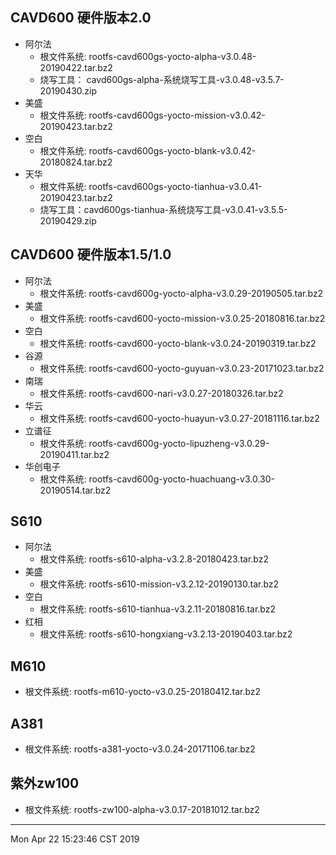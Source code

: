 ## CAVD600 硬件版本2.0
* 阿尔法
	* 根文件系统: rootfs-cavd600gs-yocto-alpha-v3.0.48-20190422.tar.bz2
	* 烧写工具： cavd600gs-alpha-系统烧写工具-v3.0.48-v3.5.7-20190430.zip
* 美盛
	* 根文件系统: rootfs-cavd600gs-yocto-mission-v3.0.42-20190423.tar.bz2
* 空白
	* 根文件系统: rootfs-cavd600gs-yocto-blank-v3.0.42-20180824.tar.bz2
* 天华
	* 根文件系统: rootfs-cavd600gs-yocto-tianhua-v3.0.41-20190423.tar.bz2
	* 烧写工具：cavd600gs-tianhua-系统烧写工具-v3.0.41-v3.5.5-20190429.zip

## CAVD600 硬件版本1.5/1.0
* 阿尔法
	* 根文件系统: rootfs-cavd600g-yocto-alpha-v3.0.29-20190505.tar.bz2
* 美盛
	* 根文件系统: rootfs-cavd600-yocto-mission-v3.0.25-20180816.tar.bz2
* 空白
	* 根文件系统: rootfs-cavd600-yocto-blank-v3.0.24-20190319.tar.bz2
* 谷源
	* 根文件系统: rootfs-cavd600-yocto-guyuan-v3.0.23-20171023.tar.bz2
* 南瑞
	* 根文件系统: rootfs-cavd600-nari-v3.0.27-20180326.tar.bz2
* 华云
	* 根文件系统: rootfs-cavd600-yocto-huayun-v3.0.27-20181116.tar.bz2
* 立谱征
	* 根文件系统: rootfs-cavd600g-yocto-lipuzheng-v3.0.29-20190411.tar.bz2
* 华创电子
	* 根文件系统: rootfs-cavd600g-yocto-huachuang-v3.0.30-20190514.tar.bz2
## S610
* 阿尔法
	* 根文件系统: rootfs-s610-alpha-v3.2.8-20180423.tar.bz2
* 美盛
	* 根文件系统: rootfs-s610-mission-v3.2.12-20190130.tar.bz2
* 空白
	* 根文件系统: rootfs-s610-tianhua-v3.2.11-20180816.tar.bz2
* 红相
	* 根文件系统: rootfs-s610-hongxiang-v3.2.13-20190403.tar.bz2

## M610
* 根文件系统: rootfs-m610-yocto-v3.0.25-20180412.tar.bz2

## A381
* 根文件系统: rootfs-a381-yocto-v3.0.24-20171106.tar.bz2

## 紫外zw100
* 根文件系统: rootfs-zw100-alpha-v3.0.17-20181012.tar.bz2

----
Mon Apr 22 15:23:46 CST 2019

